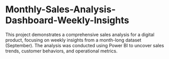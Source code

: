 # Monthly-Sales-Analysis-Dashboard-Weekly-Insights
This project demonstrates a comprehensive sales analysis for a digital product, focusing on weekly insights from a month-long dataset (September). The analysis was conducted using Power BI to uncover sales trends, customer behaviors, and operational metrics.
